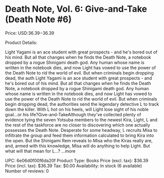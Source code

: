# Death Note, Vol. 6: Give-and-Take (Death Note #6)

Price: USD:$36.39-$36.39

Product Details:

Light Yagami is an ace student with great prospects - and he's bored out of his mind. But all that changes when he finds the Death Note, a notebook dropped by a rogue Shinigami death god. Any human whose name is written in the notebook dies, and now Light has vowed to use the power of the Death Note to rid the world of evil. But when criminals begin dropping dead, the auth Light Yagami is an ace student with great prospects - and he's bored out of his mind. But all that changes when he finds the Death Note, a notebook dropped by a rogue Shinigami death god. Any human whose name is written in the notebook dies, and now Light has vowed to use the power of the Death Note to rid the world of evil. But when criminals begin dropping dead, the authorities send the legendary detective L to track down the killer. With L hot on his heels, will Light lose sight of his noble goal...or his life?Give-and-TakeAlthough they've collected plenty of evidence tying the seven Yotsuba members to the newest Kira, Light, L and the rest of the taskforce are no closer to discovering which one actually possesses the Death Note. Desperate for some headway, L recruits Misa to infiltrate the group and feed them information calculated to bring Kira into the open. But the Shinigami Rem reveals to Misa who the Kiras really are, and, armed with this knowledge, Misa will do anything to help Light. But what will that mean for L...? ...more

UPC: 6e06d0f00f6da20f
Product Type: Books
Price (excl. tax): $36.39
Price (incl. tax): $36.39
Tax: $0.00
Availability: In stock (6 available)
Number of reviews: 0